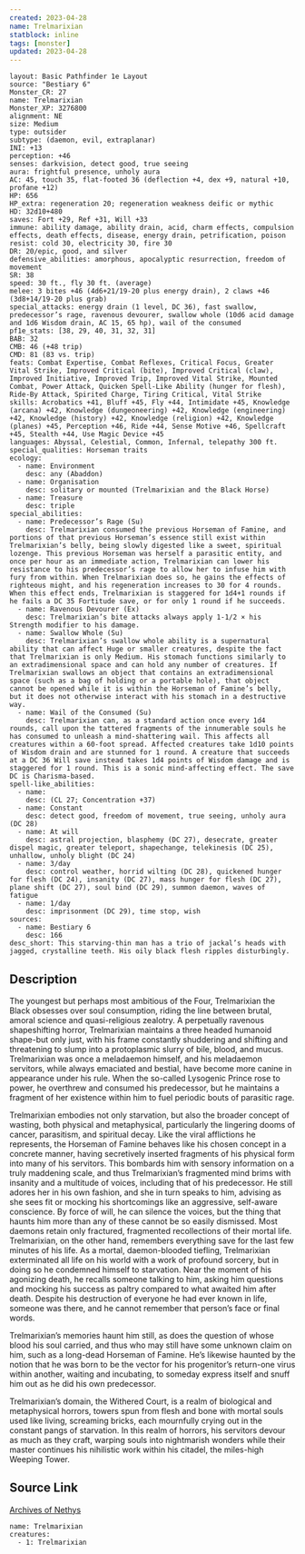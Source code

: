 ```yaml
---
created: 2023-04-28
name: Trelmarixian
statblock: inline
tags: [monster]
updated: 2023-04-28
---
```

```statblock
layout: Basic Pathfinder 1e Layout
source: "Bestiary 6"
Monster_CR: 27
name: Trelmarixian
Monster_XP: 3276800
alignment: NE
size: Medium
type: outsider
subtype: (daemon, evil, extraplanar)
INI: +13
perception: +46
senses: darkvision, detect good, true seeing
aura: frightful presence, unholy aura
AC: 45, touch 35, flat-footed 36 (deflection +4, dex +9, natural +10, profane +12)
HP: 656
HP_extra: regeneration 20; regeneration weakness deific or mythic
HD: 32d10+480
saves: Fort +29, Ref +31, Will +33
immune: ability damage, ability drain, acid, charm effects, compulsion effects, death effects, disease, energy drain, petrification, poison
resist: cold 30, electricity 30, fire 30
DR: 20/epic, good, and silver
defensive_abilities: amorphous, apocalyptic resurrection, freedom of movement
SR: 38
speed: 30 ft., fly 30 ft. (average)
melee: 3 bites +46 (4d6+21/19-20 plus energy drain), 2 claws +46 (3d8+14/19-20 plus grab)
special_attacks: energy drain (1 level, DC 36), fast swallow, predecessor’s rage, ravenous devourer, swallow whole (10d6 acid damage and 1d6 Wisdom drain, AC 15, 65 hp), wail of the consumed
pf1e_stats: [38, 29, 40, 31, 32, 31]
BAB: 32
CMB: 46 (+48 trip)
CMD: 81 (83 vs. trip)
feats: Combat Expertise, Combat Reflexes, Critical Focus, Greater Vital Strike, Improved Critical (bite), Improved Critical (claw), Improved Initiative, Improved Trip, Improved Vital Strike, Mounted Combat, Power Attack, Quicken Spell-Like Ability (hunger for flesh), Ride-By Attack, Spirited Charge, Tiring Critical, Vital Strike
skills: Acrobatics +41, Bluff +45, Fly +44, Intimidate +45, Knowledge (arcana) +42, Knowledge (dungeoneering) +42, Knowledge (engineering) +42, Knowledge (history) +42, Knowledge (religion) +42, Knowledge (planes) +45, Perception +46, Ride +44, Sense Motive +46, Spellcraft +45, Stealth +44, Use Magic Device +45
languages: Abyssal, Celestial, Common, Infernal, telepathy 300 ft.
special_qualities: Horseman traits
ecology:
  - name: Environment
    desc: any (Abaddon)
  - name: Organisation
    desc: solitary or mounted (Trelmarixian and the Black Horse)
  - name: Treasure
    desc: triple
special_abilities:
  - name: Predecessor’s Rage (Su)
    desc: Trelmarixian consumed the previous Horseman of Famine, and portions of that previous Horseman’s essence still exist within Trelmarixian’s belly, being slowly digested like a sweet, spiritual lozenge. This previous Horseman was herself a parasitic entity, and once per hour as an immediate action, Trelmarixian can lower his resistance to his predecessor’s rage to allow her to infuse him with fury from within. When Trelmarixian does so, he gains the effects of righteous might, and his regeneration increases to 30 for 4 rounds. When this effect ends, Trelmarixian is staggered for 1d4+1 rounds if he fails a DC 35 Fortitude save, or for only 1 round if he succeeds.
  - name: Ravenous Devourer (Ex)
    desc: Trelmarixian’s bite attacks always apply 1-1/2 × his Strength modifier to his damage.
  - name: Swallow Whole (Su)
    desc: Trelmarixian’s swallow whole ability is a supernatural ability that can affect Huge or smaller creatures, despite the fact that Trelmarixian is only Medium. His stomach functions similarly to an extradimensional space and can hold any number of creatures. If Trelmarixian swallows an object that contains an extradimensional space (such as a bag of holding or a portable hole), that object cannot be opened while it is within the Horseman of Famine’s belly, but it does not otherwise interact with his stomach in a destructive way.
  - name: Wail of the Consumed (Su)
    desc: Trelmarixian can, as a standard action once every 1d4 rounds, call upon the tattered fragments of the innumerable souls he has consumed to unleash a mind-shattering wail. This affects all creatures within a 60-foot spread. Affected creatures take 1d10 points of Wisdom drain and are stunned for 1 round. A creature that succeeds at a DC 36 Will save instead takes 1d4 points of Wisdom damage and is staggered for 1 round. This is a sonic mind-affecting effect. The save DC is Charisma-based.
spell-like_abilities:
  - name:
    desc: (CL 27; Concentration +37)
  - name: Constant
    desc: detect good, freedom of movement, true seeing, unholy aura (DC 28)
  - name: At will
    desc: astral projection, blasphemy (DC 27), desecrate, greater dispel magic, greater teleport, shapechange, telekinesis (DC 25), unhallow, unholy blight (DC 24)
  - name: 3/day
    desc: control weather, horrid wilting (DC 28), quickened hunger for flesh (DC 24), insanity (DC 27), mass hunger for flesh (DC 27), plane shift (DC 27), soul bind (DC 29), summon daemon, waves of fatigue
  - name: 1/day
    desc: imprisonment (DC 29), time stop, wish
sources:
  - name: Bestiary 6
    desc: 166
desc_short: This starving-thin man has a trio of jackal’s heads with jagged, crystalline teeth. His oily black flesh ripples disturbingly.
```
## Description
The youngest but perhaps most ambitious of the Four, Trelmarixian the Black obsesses over soul consumption, riding the line between brutal, amoral science and quasi-religious zealotry. A perpetually ravenous shapeshifting horror, Trelmarixian maintains a three headed humanoid shape-but only just, with his frame constantly shuddering and shifting and threatening to slump into a protoplasmic slurry of bile, blood, and mucus. Trelmarixian was once a meladaemon himself, and his meladaemon servitors, while always emaciated and bestial, have become more canine in appearance under his rule. When the so-called Lysogenic Prince rose to power, he overthrew and consumed his predecessor, but he maintains a fragment of her existence within him to fuel periodic bouts of parasitic rage. 

Trelmarixian embodies not only starvation, but also the broader concept of wasting, both physical and metaphysical, particularly the lingering dooms of cancer, parasitism, and spiritual decay. Like the viral afflictions he represents, the Horseman of Famine behaves like his chosen concept in a concrete manner, having secretively inserted fragments of his physical form into many of his servitors. This bombards him with sensory information on a truly maddening scale, and thus Trelmarixian’s fragmented mind brims with insanity and a multitude of voices, including that of his predecessor. He still adores her in his own fashion, and she in turn speaks to him, advising as she sees fit or mocking his shortcomings like an aggressive, self-aware conscience. By force of will, he can silence the voices, but the thing that haunts him more than any of these cannot be so easily dismissed. Most daemons retain only fractured, fragmented recollections of their mortal life. Trelmarixian, on the other hand, remembers everything save for the last few minutes of his life. As a mortal, daemon-blooded tiefling, Trelmarixian exterminated all life on his world with a work of profound sorcery, but in doing so he condemned himself to starvation. Near the moment of his agonizing death, he recalls someone talking to him, asking him questions and mocking his success as paltry compared to what awaited him after death. Despite his destruction of everyone he had ever known in life, someone was there, and he cannot remember that person’s face or final words. 

Trelmarixian’s memories haunt him still, as does the question of whose blood his soul carried, and thus who may still have some unknown claim on him, such as a long-dead Horseman of Famine. He’s likewise haunted by the notion that he was born to be the vector for his progenitor’s return-one virus within another, waiting and incubating, to someday express itself and snuff him out as he did his own predecessor. 

Trelmarixian’s domain, the Withered Court, is a realm of biological and metaphysical horrors, towers spun from flesh and bone with mortal souls used like living, screaming bricks, each mournfully crying out in the constant pangs of starvation. In this realm of horrors, his servitors devour as much as they craft, warping souls into nightmarish wonders while their master continues his nihilistic work within his citadel, the miles-high Weeping Tower.
## Source Link
[Archives of Nethys](https://aonprd.com/MonsterDisplay.aspx?ItemName=Trelmarixian)
```encounter-table
name: Trelmarixian
creatures:
  - 1: Trelmarixian
```

